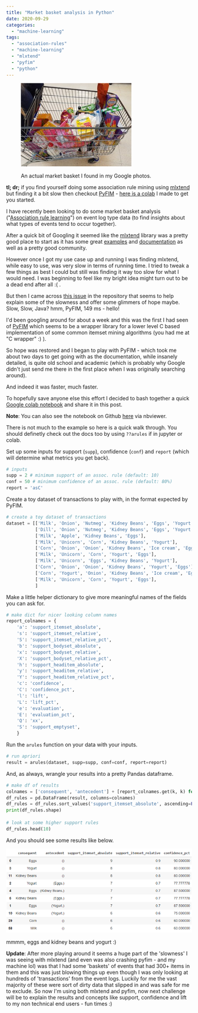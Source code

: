 ```yaml
---
title: "Market basket analysis in Python"
date: 2020-09-29
categories: 
  - "machine-learning"
tags: 
  - "association-rules"
  - "machine-learning"
  - "mlxtend"
  - "pyfim"
  - "python"
---
```


<figure>

![](/assets/images/2020-09-29-market-basket-analysis-in-python/20170824_103648-300x225.jpg)

<figcaption>

An actual market basket I found in my Google photos.

</figcaption>

</figure>

**tl; dr;** if you find yourself doing some association rule mining using [mlxtend](http://rasbt.github.io/mlxtend/) but finding it a bit slow then checkout [PyFIM](https://borgelt.net/pyfim.html) - [here is a colab](https://colab.research.google.com/drive/15UunWEtO3Ga_4KAfmDOXbv0FDVv2dhWH?usp=sharing) I made to get you started.

I have recently been looking to do some market basket analysis ("[Association rule learning](https://en.wikipedia.org/wiki/Association_rule_learning)") on event log type data (to find insights about what types of events tend to occur together).

After a quick bit of Googling it seemed like the [mlxtend](http://rasbt.github.io/mlxtend/) library was a pretty good place to start as it has some great [examples](http://rasbt.github.io/mlxtend/user_guide/frequent_patterns/apriori/#example-1-generating-frequent-itemsets) and [documentation](http://rasbt.github.io/mlxtend/user_guide/frequent_patterns/apriori/) as well as a pretty good community.

However once I got my use case up and running I was finding mlxtend, while easy to use, was very slow in terms of running time. I tried to tweak a few things as best I could but still was finding it way too slow for what I would need. I was beginning to feel like my bright idea might turn out to be a dead end after all :( .

But then I came across [this issue](https://github.com/rasbt/mlxtend/issues/644) in the repository that seems to help explain some of the slowness and offer some glimmers of hope maybe. Slow, Slow, Java? hmm, PyFIM, 149 ms - hello!

I'd been googling around for about a week and this was the first I had seen of [PyFIM](https://borgelt.net/pyfim.html) which seems to be a wrapper library for a lower level C based implementation of some common itemset mining algorithms (you had me at "C wrapper" :) ).

So hope was restored and I began to play with PyFIM - which took me about two days to get going with as the documentation, while insanely detailed, is quite old school and academic (which is probably why Google didn't just send me there in the first place when I was originally searching around).

And indeed it was faster, much faster.

To hopefully save anyone else this effort I decided to bash together a quick [Google colab notebook](https://colab.research.google.com/drive/15UunWEtO3Ga_4KAfmDOXbv0FDVv2dhWH?usp=sharing) and share it in this post.

**Note**: You can also see the notebook on Github [here](https://nbviewer.jupyter.org/github/andrewm4894/colabs/blob/master/pyfim_explore.ipynb) via nbviewer.

There is not much to the example so here is a quick walk through. You should definetly check out the docs too by using `??arules` if in jupyter or colab.

Set up some inputs for support (`supp`), confidence (`conf`) and `report` (which will determine what metrics you get back).

```python
# inputs
supp = 2 # minimum support of an assoc. rule (default: 10)
conf = 50 # minimum confidence of an assoc. rule (default: 80%)
report = 'asC'
```

Create a toy dataset of transactions to play with, in the format expected by PyFIM.

```python
# create a toy dataset of transactions
dataset = [['Milk', 'Onion', 'Nutmeg', 'Kidney Beans', 'Eggs', 'Yogurt'],
           ['Dill', 'Onion', 'Nutmeg', 'Kidney Beans', 'Eggs', 'Yogurt'],
           ['Milk', 'Apple', 'Kidney Beans', 'Eggs'],
           ['Milk', 'Unicorn', 'Corn', 'Kidney Beans', 'Yogurt'],
           ['Corn', 'Onion', 'Onion', 'Kidney Beans', 'Ice cream', 'Eggs'],
           ['Milk', 'Unicorn', 'Corn', 'Yogurt', 'Eggs'],
           ['Milk', 'Unicorn', 'Eggs', 'Kidney Beans', 'Yogurt'],
           ['Corn', 'Onion', 'Onion', 'Kidney Beans', 'Yogurt', 'Eggs'],
           ['Corn', 'Yogurt', 'Onion', 'Kidney Beans', 'Ice cream', 'Eggs'],
           ['Milk', 'Unicorn', 'Corn', 'Yogurt', 'Eggs'],
           ]
```

Make a little helper dictionary to give more meaningful names of the fields you can ask for.

```python
# make dict for nicer looking column names
report_colnames = {
    'a': 'support_itemset_absolute',
    's': 'support_itemset_relative',
    'S': 'support_itemset_relative_pct',
    'b': 'support_bodyset_absolute',
    'x': 'support_bodyset_relative',
    'X': 'support_bodyset_relative_pct',
    'h': 'support_headitem_absolute',
    'y': 'support_headitem_relative',
    'Y': 'support_headitem_relative_pct',
    'c': 'confidence',
    'C': 'confidence_pct',
    'l': 'lift',
    'L': 'lift_pct',
    'e': 'evaluation',
    'E': 'evaluation_pct',
    'Q': 'xx',
    'S': 'support_emptyset',
    }
```

Run the `arules` function on your data with your inputs.

```python
# run apriori
result = arules(dataset, supp=supp, conf=conf, report=report)
```

And, as always, wrangle your results into a pretty Pandas dataframe.

```python
# make df of results
colnames = ['consequent', 'antecedent'] + [report_colnames.get(k, k) for k in list(report)]
df_rules = pd.DataFrame(result, columns=colnames)
df_rules = df_rules.sort_values('support_itemset_absolute', ascending=False)
print(df_rules.shape)

# look at some higher support rules
df_rules.head(10)
```

And you should see some results like below.

![](/assets/images/2020-09-29-market-basket-analysis-in-python/image-10.png)

mmmm, eggs and kidney beans and yogurt :)

**Update**: After more playing around it seems a huge part of the 'slowness' I was seeing with mlxtend (and even was also crashing pyfim - and my machine lol) was that I had some 'baskets' of events that had 300+ items in them and this was just blowing things up even though I was only looking at hundreds of 'transactions' from the event logs. Luckily for me the vast majority of these were sort of dirty data that slipped in and was safe for me to exclude. So now I'm using both mlxtend and pyfim, now next challenge will be to explain the results and concepts like support, confidence and lift to my non technical end users - fun times :)
